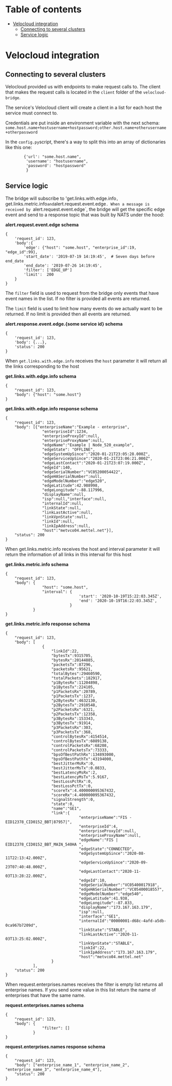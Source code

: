 # Table of contents
- [Velocloud integration](#velocloud-integration)
  * [Connecting to several clusters](#connecting-to-several-clusters)
  * [Service logic](#service-logic)

# Velocloud integration

## Connecting to several clusters
Velocloud provided us with endpoints to make request calls to. The client that makes the request calls is located 
in the `client` folder of the `velocloud-bridge`.

The service's Velocloud client will create a client in a list for each host the service must connect to.

Credentials are put inside an environment variable with the next schema:
`some.host.name+hostusername+hostpassword;other.host.name+otherusername+otherpassword`

In the `config.py`script, there's a way to split this into an array of dictionaries like this one:

````
        {'url': "some.host.name",
         'username': "hostusername",
         'password': "hostpassword"
         }
````

## Service logic
The bridge will subscribe to 'get.links.with.edge.info`, `get.links.metric.info` and `alert.request.event.edge`.
When a message is received by `alert.request.event.edge`, the bridge will get the specific edge event and send to
a response topic that was built by NATS under the hood:

__alert.request.event.edge schema__
```
{
    'request_id': 123,
    'body':{
        'edge': {"host": "some.host", "enterprise_id":19, "edge_id":99},
        'start_date': '2019-07-19 14:19:45',  # Seven days before end_date
        'end_date': '2019-07-26 14:19:45',
        'filter': ['EDGE_UP']
        'limit':  200
    }
}
```
The `filter` field is used to request from the bridge only events that have event names in the list. If no filter is provided
all events are returned.

The `limit` field is used to limit how many events do we actually want to be returned. If no limit is provided then 
all events are returned.

__alert.response.event.edge.{some service id} schema__
```
{
    'request_id': 123, 
    'body': {...}, 
    'status': 200
}
```
When `get.links.with.edge.info` receives the `host` parameter it will return all the links corresponding to the host 

__get.links.with.edge.info schema__
```
{
    "request_id": 123, 
    "body": {"host": "some.host"}
}
```
__get.links.with.edge.info response schema__
```
{
    "request_id": 123, 
    "body": [{"enterpriseName":"Example - enterprise",
                "enterpriseId":1234,
                "enterpriseProxyId":null,
                "enterpriseProxyName":null,
                "edgeName":"Example | Node_520_example",
                "edgeState": "OFFLINE",
                "edgeSystemUpSince":"2020-01-21T23:05:28.000Z",
                "edgeServiceUpSince":"2020-01-21T23:06:21.000Z",
                "edgeLastContact":"2020-01-21T23:07:19.000Z",
                "edgeId":140,
                "edgeSerialNumber":"VC05200054422",
                "edgeHASerialNumber":null,
                "edgeModelNumber":"edge520",
                "edgeLatitude":42.988998,
                "edgeLongitude":-88.117996,
                "displayName":null,
                "isp":null,"interface":null,
                "internalId":null,
                "linkState":null,
                "linkLastActive":null,
                "linkVpnState":null,
                "linkId":null,
                "linkIpAddress":null,
                "host":"metvco04.mettel.net"}], 
    "status": 200
}
```

When get.links.metric.info receives the host and interval parameter it will return the information of all links in this 
interval for this host

__get.links.metric.info schema__
```
{
    "request_id": 123, 
    "body": {
                "host": "some.host",
                "interval": {
                                'start': '2020-10-19T15:22:03.345Z',
                                'end': '2020-10-19T16:22:03.345Z',
                            }
            }
}
```
__get.links.metric.info response schema__
```
{
    "request_id": 123, 
    "body": [
                {
                    "linkId":22,
                    "bytesTx":9315705,
                    "bytesRx":20144885,
                    "packetsTx":87296,
                    "packetsRx":95621,
                    "totalBytes":29460590,
                    "totalPackets":182917,
                    "p1BytesRx":11204898,
                    "p1BytesTx":224105,
                    "p1PacketsRx":20789,
                    "p1PacketsTx":1237,
                    "p2BytesRx":4632130,
                    "p2BytesTx":2910548,
                    "p2PacketsRx":6321,
                    "p2PacketsTx":12358,
                    "p3BytesRx":153343,
                    "p3BytesTx":91914,
                    "p3PacketsRx":303,
                    "p3PacketsTx":368,
                    "controlBytesRx":4154514,
                    "controlBytesTx":6089138,
                    "controlPacketsRx":68208,
                    "controlPacketsTx":73333,
                    "bpsOfBestPathRx":134893000,
                    "bpsOfBestPathTx":43194000,
                    "bestJitterMsRx":0,
                    "bestJitterMsTx":0.0833,
                    "bestLatencyMsRx":2,
                    "bestLatencyMsTx":5.9167,
                    "bestLossPctRx":0,
                    "bestLossPctTx":0,
                    "scoreTx":4.400000095367432,
                    "scoreRx":4.400000095367432,
                    "signalStrength":0,
                    "state":0,
                    "name":"GE1",
                    "link":{
                                "enterpriseName":"FIS - EID12378_CID0152_BBT|87957|",
                                "enterpriseId":4,
                                "enterpriseProxyId":null,
                                "enterpriseProxyName":null,
                                "edgeName":"FIS | EID12378_CID0152_BBT_MAIN_540HA ",
                                "edgeState":"CONNECTED",
                                "edgeSystemUpSince":"2020-08-11T22:13:42.000Z",
                                "edgeServiceUpSince":"2020-09-23T07:40:48.000Z",
                                "edgeLastContact":"2020-11-03T13:28:22.000Z",
                                "edgeId":10,
                                "edgeSerialNumber":"VC05400017918",
                                "edgeHASerialNumber":"VC05400018557",
                                "edgeModelNumber":"edge540",
                                "edgeLatitude":41.938,
                                "edgeLongitude":-87.833,
                                "displayName":"173.167.163.179",
                                "isp":null,
                                "interface":"GE1",
                                "internalId":"00000001-d68c-4afd-a5db-0ca967b7209d",
                                "linkState":"STABLE",
                                "linkLastActive":"2020-11-03T13:25:02.000Z",
                                "linkVpnState":"STABLE",
                                "linkId":22,
                                "linkIpAddress":"173.167.163.179",
                                "host":"metvco04.mettel.net"
                    }
            ], 
    "status": 200
}
```

When request.enterprises.names receives the filter is empty list returns all enterprise names. If you send some value in 
this list return the name of enterprises that have the same name.

__request.enterprises.names schema__
```
{
    "request_id": 123, 
    "body": {
                "filter": []
            }
}
```
__request.enterprises.names response schema__
```
{
    "request_id": 123, 
    "body": ["enterprise_name_1", "enterprise_name_2", "enterprise_name_3", "enterprise_name_4"], 
    "status": 200
}
```

